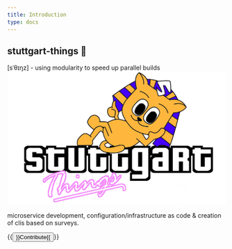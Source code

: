 ```yaml
---
title: Introduction
type: docs
---
```

## stuttgart-things 🍿

[sˈθɪŋz] - using modularity to speed up parallel builds
![sthings-city](sthings-city.png)

microservice development, configuration/infrastructure as code & creation of clis based on surveys.

{{<button href="https://github.com/stuttgart-things" >}}Contribute{{</button>}}
